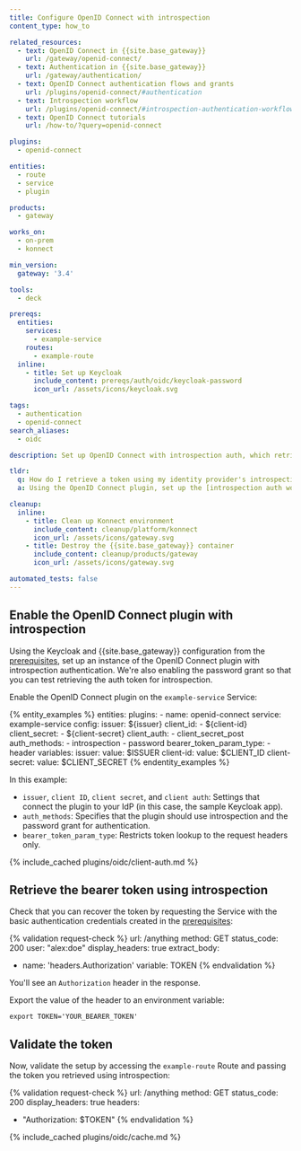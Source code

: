 ```yaml
---
title: Configure OpenID Connect with introspection
content_type: how_to

related_resources:
  - text: OpenID Connect in {{site.base_gateway}}
    url: /gateway/openid-connect/
  - text: Authentication in {{site.base_gateway}}
    url: /gateway/authentication/
  - text: OpenID Connect authentication flows and grants
    url: /plugins/openid-connect/#authentication
  - text: Introspection workflow
    url: /plugins/openid-connect/#introspection-authentication-workflow
  - text: OpenID Connect tutorials
    url: /how-to/?query=openid-connect

plugins:
  - openid-connect

entities:
  - route
  - service
  - plugin

products:
  - gateway

works_on:
  - on-prem
  - konnect

min_version:
  gateway: '3.4'

tools:
  - deck

prereqs:
  entities:
    services:
      - example-service
    routes:
      - example-route
  inline:
    - title: Set up Keycloak
      include_content: prereqs/auth/oidc/keycloak-password
      icon_url: /assets/icons/keycloak.svg

tags:
  - authentication
  - openid-connect
search_aliases:
  - oidc

description: Set up OpenID Connect with introspection auth, which retrieves a bearer token from the IdP's introspection endpoint for authentication.

tldr:
  q: How do I retrieve a token using my identity provider's introspection endpoint?
  a: Using the OpenID Connect plugin, set up the [introspection auth workflow](/plugins/openid-connect/#introspection-authentication-workflow) to connect to an identity provider (IdP) to retrieve a token from the IdP's introspection endpoint, then use the token to access the upstream service.

cleanup:
  inline:
    - title: Clean up Konnect environment
      include_content: cleanup/platform/konnect
      icon_url: /assets/icons/gateway.svg
    - title: Destroy the {{site.base_gateway}} container
      include_content: cleanup/products/gateway
      icon_url: /assets/icons/gateway.svg

automated_tests: false
---
```


## Enable the OpenID Connect plugin with introspection

Using the Keycloak and {{site.base_gateway}} configuration from the [prerequisites](#prerequisites), 
set up an instance of the OpenID Connect plugin with introspection authentication.
We're also enabling the password grant so that you can test retrieving the auth token for introspection.

Enable the OpenID Connect plugin on the `example-service` Service:

{% entity_examples %}
entities:
  plugins:
    - name: openid-connect
      service: example-service
      config:
        issuer: ${issuer}
        client_id:
        - ${client-id}
        client_secret:
        - ${client-secret}
        client_auth:
        - client_secret_post
        auth_methods:
        - introspection
        - password
        bearer_token_param_type:
        - header
variables:
  issuer:
    value: $ISSUER
  client-id:
    value: $CLIENT_ID
  client-secret:
    value: $CLIENT_SECRET
{% endentity_examples %}

In this example:
* `issuer`, `client ID`, `client secret`, and `client auth`: Settings that connect the plugin to your IdP (in this case, the sample Keycloak app).
* `auth_methods`:  Specifies that the plugin should use introspection and the password grant for authentication.
* `bearer_token_param_type`: Restricts token lookup to the request headers only.

{% include_cached plugins/oidc/client-auth.md %}

## Retrieve the bearer token using introspection

Check that you can recover the token by requesting the Service with the basic authentication credentials created in the [prerequisites](#prerequisites):

<!-- vale off -->
{% validation request-check %}
url: /anything
method: GET
status_code: 200
user: "alex:doe"
display_headers: true
extract_body:
  - name: 'headers.Authorization'
    variable: TOKEN
{% endvalidation %}
<!-- vale on -->

You'll see an `Authorization` header in the response. 

Export the value of the header to an environment variable:

```
export TOKEN='YOUR_BEARER_TOKEN'
```

## Validate the token

Now, validate the setup by accessing the `example-route` Route and passing the token you retrieved using introspection:

<!-- vale off -->
{% validation request-check %}
url: /anything
method: GET
status_code: 200
display_headers: true
headers:
  - "Authorization: $TOKEN"
{% endvalidation %}
<!-- vale on -->

{% include_cached plugins/oidc/cache.md %}